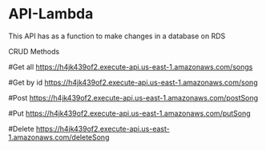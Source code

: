 # API-Lambda
This API has as a function to make changes in a database on RDS

CRUD Methods

#Get all
https://h4jk439of2.execute-api.us-east-1.amazonaws.com/songs

#Get by id
https://h4jk439of2.execute-api.us-east-1.amazonaws.com/song

#Post
https://h4jk439of2.execute-api.us-east-1.amazonaws.com/postSong

#Put
https://h4jk439of2.execute-api.us-east-1.amazonaws.com/putSong

#Delete
https://h4jk439of2.execute-api.us-east-1.amazonaws.com/deleteSong

